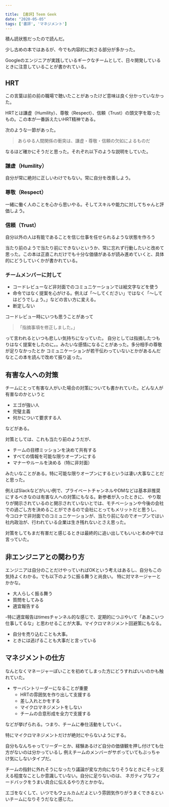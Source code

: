 ```yaml
---

title: 【書評】Teem Geek
date: "2020-05-05"
tags: ['書評', 'マネジメント']
---
```


積ん読状態だったので読んだ。

少し古めの本ではあるが、今でも内容的に刺さる部分が多かった。

Googleのエンジニアが実践しているギークなチームとして、日々開発しているときに注意していることが書かれている。

## HRT
この言葉は前の前の職場で聴いたことがあったけど意味は良く分かっていなかった。

HRTとは謙虚（Humility）、尊敬（Respect）、信頼（Trust）の頭文字を取ったもの。この本が一番訴えたいHRT精神である。

次のような一節があった。

> あらゆる人間関係の衝突は、謙虚・尊敬・信頼の欠如によるものだ

なるほど確かにそうだと思った。それぞれ以下のような説明をしていた。

### 謙虚（Humility）
自分が常に絶対に正しいわけでもない。常に自分を改善しよう。

### 尊敬（Respect）
一緒に働く人のことを心から思いやる。そしてスキルや能力に対してちゃんと評価しよう。

### 信頼（Trust）
自分以外の人は有能であることを信じ仕事を任せられるような状態を作ろう


当たり前のようで当たり前にできないというか、常に忘れず行動したいと改めて思った。この本は正直これだけでも十分な価値があるが読み進めていくと、具体的にどうしていくかが書かれている。

### チームメンバーに対して
- コードレビューなど非対面でのコミュニケーションでは絵文字などを使う
- 命令ではなく提案を心がける。例えば「〜してください」ではなく「〜してはどうでしょう。」などの言い方に変える。
- 断定しない

コードレビュー時にいつも思うことがあって 
> 「指摘事項を修正しました。」

って言われるといつも悲しい気持ちになっていた。
自分としては指摘したつもりはなく提案をしたのに。。みたいな感情になることがあった。多分相手の尊敬が足りなかったとか
コミュニケーションが若干伝わっていないとかがあるんだなとこの本を読んで改めて振り返った。

## 有害な人への対策
チームにとって有害な人がいた場合の対策についても書かれていた。どんな人が有害なのかというと

- エゴが強い人
- 完璧主義
- 何かについて要求する人

などがある。

対策としては、これも当たり前のようだが、
- チームの目標ミッションを決めて共有する
- すべての情報を可能な限りオープンにする
- マナーやルールを決める（特に非対面）

みたいなことがある。特に可能な限りオープンにするというは凄い大事なことだと思った。

例えばSlackなどがいい例で、プライベートチャンネルやDMなどは基本非推奨にするべきなのは有害な人への対策にもなる。新参者が入ったときに、
やり取りが開示されているのと開示されていないとでは、モチベーションや今後の会社での過ごし方を決めることができるので会社にとってもメリットだと思うし、
今コロナで非対面でのコミュニケーションが、当たり前になのでオープンではい社内政治が、行われている企業は生き残れないとさえ思った。

対策をしてもまだ有害だと感じるときは最終的に追い出してもいいと本の中では言っていた。

## 非エンジニアとの関わり方
エンジニアは自分のことだけやっていればOKという考えはあるし、自分もこの気持よくわかる。でも以下のように振る舞うと尚良い。
特に対マネージャーとかかな。

- 大人らしく振る舞う
- 質問をしてみる
- 適宜報告する

-特に適宜報告はtimesチャンネル的な感じで、定期的につぶやいて「ああこいつ仕事してるな」と思わせることが大事。マイクロマネジメント回避策にもなる。
- 自分を売り込むことも大事。
- ときには逃げることも大事だと言っている

## マネジメントの仕方
なんとなくマネージャーぽいことを初めてしまった方にどうすればいいのかも触れていた。

- サーバントリーダーになることが重要
  - HRTの雰囲気を作り出して支援する
  - 差し入れとかをする
  - マイクロマネジメントをしない
  - チームの合意形成を全力で支援する

などが挙げられる。つまり、チームに奉仕活動をしていく。

特にマイクロマネジメントだけが絶対にやらないようにする。

自分もなんちゃってリーダーとか、経験あるけど自分の価値観を押し付けても仕方がないのは分かっているし
例えチームのメンバーがサボっていてもぶっちゃけ気にしないタイプだ。

チームの指針に外れそうになったり議論が変な方向になりそうなときにそっと支える程度なことしか意識していない。自分に足りないのは、
ネガティブなフィードバックをうまい具合に伝えるやり方とかかな。

エゴをなくして、いつでもウェルカムだよという雰囲気作りがうまくできるといいチームになりそうだなと感じた。



